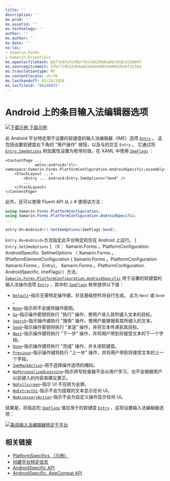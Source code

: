 ```yaml
---
title: ''
description: ''
ms.prod: ''
ms.assetid: ''
ms.technology: ''
author: ''
ms.author: ''
ms.date: ''
no-loc:
- Xamarin.Forms
- Xamarin.Essentials
ms.openlocfilehash: bb77e9fafe39bf76a7d4290dba0bc658cd15094f
ms.sourcegitcommit: 57bc714633364aeb34aba9803e88802bebf321ba
ms.translationtype: MT
ms.contentlocale: zh-CN
ms.lasthandoff: 05/28/2020
ms.locfileid: "84140031"
---
```

# <a name="entry-input-method-editor-options-on-android"></a>Android 上的条目输入法编辑器选项

[![下载示例](~/media/shared/download.png) 下载示例](https://docs.microsoft.com/samples/xamarin/xamarin-forms-samples/userinterface-platformspecifics)

此 Android 平台特定用于设置的软键盘的输入法编辑器（IME）选项 [`Entry`](xref:Xamarin.Forms.Entry) 。 这包括设置软键盘右下角的 "用户操作" 按钮，以及与的交互 `Entry` 。 它通过将 [`Entry.ImeOptions`](xref:Xamarin.Forms.PlatformConfiguration.AndroidSpecific.Entry.ImeOptionsProperty) 附加属性设置为枚举的值，在 XAML 中使用 [`ImeFlags`](xref:Xamarin.Forms.PlatformConfiguration.AndroidSpecific.ImeFlags) ：

```xaml
<ContentPage ...
             xmlns:android="clr-namespace:Xamarin.Forms.PlatformConfiguration.AndroidSpecific;assembly=Xamarin.Forms.Core">
    <StackLayout ...>
        <Entry ... android:Entry.ImeOptions="Send" />
        ...
    </StackLayout>
</ContentPage>
```

此外，还可以使用 Fluent API 从 c # 使用该方法：

```csharp
using Xamarin.Forms.PlatformConfiguration;
using Xamarin.Forms.PlatformConfiguration.AndroidSpecific;
...

entry.On<Android>().SetImeOptions(ImeFlags.Send);
```

`Entry.On<Android>`方法指定此平台特定的仅在 Android 上运行。 [ `Entry.SetImeOptions` ] （X： Xamarin.Forms 。PlatformConfiguration. AndroidSpecific. SetImeOptions （ Xamarin.Forms 。IPlatformElementConfiguration { Xamarin.Forms 。PlatformConfiguration Xamarin.Forms 。Entry}， Xamarin.Forms 。PlatformConfiguration. AndroidSpecific. ImeFlags））方法， [`Xamarin.Forms.PlatformConfiguration.AndroidSpecific`](xref:Xamarin.Forms.PlatformConfiguration.AndroidSpecific) 用于设置的软键盘的输入法操作选项 [`Entry`](xref:Xamarin.Forms.Entry) ，其中的 [`ImeFlags`](xref:Xamarin.Forms.PlatformConfiguration.AndroidSpecific.ImeFlags) 枚举提供以下值：

- [`Default`](xref:Xamarin.Forms.PlatformConfiguration.AndroidSpecific.ImeFlags.Default)–指示无需特定操作键，并且基础控件将自行生成。 此为 `Next` 或 `Done` 。
- [`None`](xref:Xamarin.Forms.PlatformConfiguration.AndroidSpecific.ImeFlags.None)-指示将不会提供操作密钥。
- [`Go`](xref:Xamarin.Forms.PlatformConfiguration.AndroidSpecific.ImeFlags.Go)–指示操作密钥将执行 "执行" 操作，使用户进入其所键入文本的目标。
- [`Search`](xref:Xamarin.Forms.PlatformConfiguration.AndroidSpecific.ImeFlags.Search)–指示操作键执行 "搜索" 操作，使用户能够搜索其所键入的文本。
- [`Send`](xref:Xamarin.Forms.PlatformConfiguration.AndroidSpecific.ImeFlags.Send)–指示操作密钥将执行 "发送" 操作，并将文本传递到其目标。
- [`Next`](xref:Xamarin.Forms.PlatformConfiguration.AndroidSpecific.ImeFlags.Next)–指示操作键将执行 "下一步" 操作，并将用户带到将接受文本的下一个字段。
- [`Done`](xref:Xamarin.Forms.PlatformConfiguration.AndroidSpecific.ImeFlags.Done)–指示操作键将执行 "完成" 操作，并关闭软键盘。
- [`Previous`](xref:Xamarin.Forms.PlatformConfiguration.AndroidSpecific.ImeFlags.Previous)–指示操作键将执行 "上一步" 操作，并将用户带到将接受文本的上一个字段。
- [`ImeMaskAction`](xref:Xamarin.Forms.PlatformConfiguration.AndroidSpecific.ImeFlags.ImeMaskAction)–用于选择操作选项的掩码。
- [`NoPersonalizedLearning`](xref:Xamarin.Forms.PlatformConfiguration.AndroidSpecific.ImeFlags.NoPersonalizedLearning)–指示拼写检查器不会从用户学习，也不会根据用户以前键入的内容来建议更正。
- [`NoFullscreen`](xref:Xamarin.Forms.PlatformConfiguration.AndroidSpecific.ImeFlags.NoFullscreen)–指示 UI 不应转为全屏。
- [`NoExtractUi`](xref:Xamarin.Forms.PlatformConfiguration.AndroidSpecific.ImeFlags.NoExtractUi)-指示不会为提取的文本显示任何 UI。
- [`NoAccessoryAction`](xref:Xamarin.Forms.PlatformConfiguration.AndroidSpecific.ImeFlags.NoAccessoryAction)-指示不会为自定义操作显示任何 UI。

结果是，将指定的 [`ImeFlags`](xref:Xamarin.Forms.PlatformConfiguration.AndroidSpecific.ImeFlags) 值应用于的软键盘 [`Entry`](xref:Xamarin.Forms.Entry) ，这将设置输入法编辑器选项：

[![条目输入法编辑器特定于平台](entry-ime-options-images/entry-imeoptions.png "条目输入法编辑器特定于平台")](entry-ime-options-images/entry-imeoptions-large.png#lightbox "条目输入法编辑器特定于平台")

## <a name="related-links"></a>相关链接

- [PlatformSpecifics （示例）](https://docs.microsoft.com/samples/xamarin/xamarin-forms-samples/userinterface-platformspecifics)
- [创建平台特定信息](~/xamarin-forms/platform/platform-specifics/index.md#creating-platform-specifics)
- [AndroidSpecific API](xref:Xamarin.Forms.PlatformConfiguration.AndroidSpecific)
- [AndroidSpecific. AppCompat API](xref:Xamarin.Forms.PlatformConfiguration.AndroidSpecific.AppCompat)
